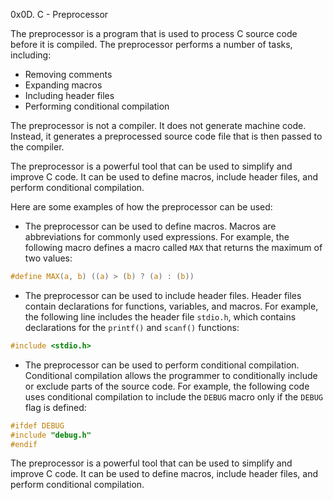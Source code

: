 0x0D. C - Preprocessor

The preprocessor is a program that is used to process C source code before it is compiled. The preprocessor performs a number of tasks, including:

* Removing comments
* Expanding macros
* Including header files
* Performing conditional compilation

The preprocessor is not a compiler. It does not generate machine code. Instead, it generates a preprocessed source code file that is then passed to the compiler.

The preprocessor is a powerful tool that can be used to simplify and improve C code. It can be used to define macros, include header files, and perform conditional compilation.

Here are some examples of how the preprocessor can be used:

* The preprocessor can be used to define macros. Macros are abbreviations for commonly used expressions. For example, the following macro defines a macro called `MAX` that returns the maximum of two values:

```c
#define MAX(a, b) ((a) > (b) ? (a) : (b))
```

* The preprocessor can be used to include header files. Header files contain declarations for functions, variables, and macros. For example, the following line includes the header file `stdio.h`, which contains declarations for the `printf()` and `scanf()` functions:

```c
#include <stdio.h>
```

* The preprocessor can be used to perform conditional compilation. Conditional compilation allows the programmer to conditionally include or exclude parts of the source code. For example, the following code uses conditional compilation to include the `DEBUG` macro only if the `DEBUG` flag is defined:

```c
#ifdef DEBUG
#include "debug.h"
#endif
```

The preprocessor is a powerful tool that can be used to simplify and improve C code. It can be used to define macros, include header files, and perform conditional compilation.
